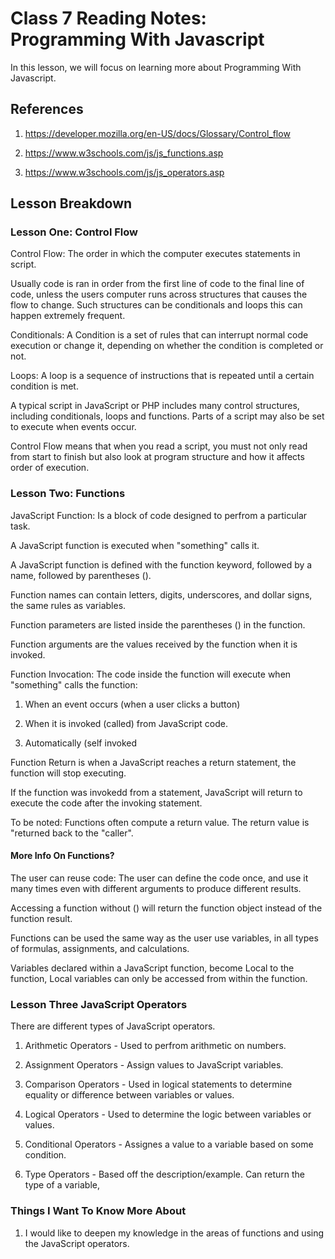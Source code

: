# Class 7 Reading Notes: Programming With Javascript

In this lesson, we will focus on learning more about Programming With Javascript.

## References  

1. https://developer.mozilla.org/en-US/docs/Glossary/Control_flow

2. https://www.w3schools.com/js/js_functions.asp

3. https://www.w3schools.com/js/js_operators.asp

## Lesson Breakdown

### Lesson One: Control Flow

Control Flow: The order in which the computer executes statements in script.  

Usually code is ran in order from the first line of code to the final line of code, unless the users computer runs across structures that causes the flow to change. Such structures can be conditionals and loops this can happen extremely frequent.  

Conditionals: A Condition is a set of rules that can interrupt normal code execution or change it, depending on whether the condition is completed or not.

Loops: A loop is a sequence of instructions that is repeated until a certain condition is met.

A typical script in JavaScript or PHP includes many control structures, including conditionals, loops and functions. Parts of a script may also be set to execute when events occur.

Control Flow means that when you read a script, you must not only read from start to finish but also look at program structure and how it affects order of execution.

### Lesson Two: Functions  

JavaScript Function: Is a block of code designed to perfrom a particular task.

A JavaScript function is executed when "something" calls it.

A JavaScript function is defined with the function keyword, followed by a name, followed by parentheses ().

Function names can contain letters, digits, underscores, and dollar signs, the same rules as variables.

Function parameters are listed inside the parentheses () in the function.

Function arguments are the values received by the function when it is invoked.

Function Invocation: The code inside the function will execute when "something" calls the function:

1. When an event occurs (when a user clicks a button)

2. When it is invoked (called) from JavaScript code.

3. Automatically (self invoked

Function Return is when a JavaScript reaches a return statement, the function will stop executing.  

If the function was invokedd from a statement, JavaScript will return to execute the code after the invoking statement.  

To be noted: Functions often compute a return value. The return value is "returned back to the "caller".

#### More Info On Functions?  

The user can reuse code: The user can define the code once, and use it many times even with different arguments to produce different results.

Accessing a function without () will return the function object instead of the function result.

Functions can be used the same way as the user use variables, in all types of formulas, assignments, and calculations.

Variables declared within a JavaScript function, become Local to the function, Local variables can only be accessed from within the function.

### Lesson Three JavaScript Operators

There are different types of JavaScript operators.

1. Arithmetic Operators - Used to perfrom arithmetic on numbers.

2. Assignment Operators - Assign values to JavaScript variables.

3. Comparison Operators - Used in logical statements to determine equality or difference between variables or values.

4. Logical Operators - Used to determine the logic between variables or values.

5. Conditional Operators - Assignes a value to a variable based on some condition.  

6. Type Operators - Based off the description/example. Can return the type of a variable,  
 
### Things I Want To Know More About

1.  I would like to deepen my knowledge in the areas of functions and using the JavaScript operators.
